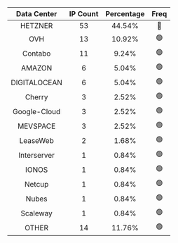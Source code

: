 | Data Center | IP Count | Percentage | Freq |
|:------------:|:--------:|:-----------:|:-----:|
| HETZNER | 53 | 44.54% | 🔴 |
| OVH | 13 | 10.92% | 🟢 |
| Contabo | 11 | 9.24% | 🟢 |
| AMAZON | 6 | 5.04% | 🟢 |
| DIGITALOCEAN | 6 | 5.04% | 🟢 |
| Cherry | 3 | 2.52% | 🟢 |
| Google-Cloud | 3 | 2.52% | 🟢 |
| MEVSPACE | 3 | 2.52% | 🟢 |
| LeaseWeb | 2 | 1.68% | 🟢 |
| Interserver | 1 | 0.84% | 🟢 |
| IONOS | 1 | 0.84% | 🟢 |
| Netcup | 1 | 0.84% | 🟢 |
| Nubes | 1 | 0.84% | 🟢 |
| Scaleway | 1 | 0.84% | 🟢 |
| OTHER | 14 | 11.76% | 🟢 |